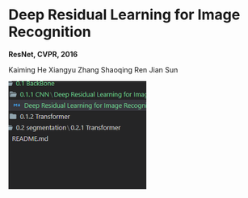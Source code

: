 # Deep Residual Learning for Image Recognition

**ResNet, CVPR, 2016**

Kaiming He     Xiangyu Zhang     Shaoqing Ren     Jian Sun

![Alt text](image.png)
